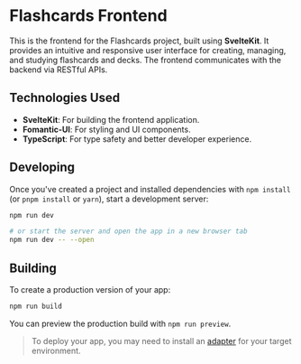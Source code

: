 # Flashcards Frontend

This is the frontend for the Flashcards project, built using **SvelteKit**. It provides an intuitive and responsive user interface for creating, managing, and studying flashcards and decks. The frontend communicates with the backend via RESTful APIs.

## Technologies Used

- **SvelteKit**: For building the frontend application.
- **Fomantic-UI**: For styling and UI components.
- **TypeScript**: For type safety and better developer experience.

## Developing

Once you've created a project and installed dependencies with `npm install` (or `pnpm install` or `yarn`), start a development server:

```bash
npm run dev

# or start the server and open the app in a new browser tab
npm run dev -- --open
```

## Building

To create a production version of your app:

```bash
npm run build
```

You can preview the production build with `npm run preview`.

> To deploy your app, you may need to install an [adapter](https://svelte.dev/docs/kit/adapters) for your target environment.
